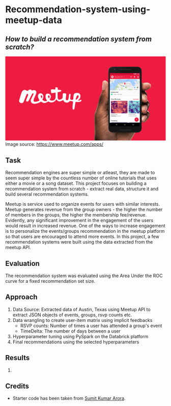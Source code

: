 # Recommendation-system-using-meetup-data
## *How to build a recommendation system from scratch?*

![Image description](meetup_logo.png) <br />
Image source: https://www.meetup.com/apps/ 

## Task 

Recommendation engines are super simple or atleast, they are made to seem super simple by the countless number of online tutorials that uses either a movie or a song dataset. This project focuses on building a recommendation system from scratch - extract real data, structure it and build several recommendation systems. 

Meetup is service used to organize events for users with similar interests. Meetup generates revenue from the group owners - the higher the number of members in the groups, the higher the membership fee/revenue. Evidently, any significant improvement in the engagement of the users would result in increased revenue. One of the ways to increase engagement is to personalize the events/groups recommendation in the meetup platform so that users are encouraged to attend more events. In this project, a few recommendation systems were built using the  data extracted from the meetup API. 

## Evaluation 
The recommendation system was evaluated using the Area Under the ROC curve for a fixed recommendation set size.

## Approach

1) Data Source: Extracted data of Austin, Texas using Meetup API to extract JSON objects of events, groups, rsvp counts etc.  
2) Data wrangling to create user-item matrix using implicit feedbacks 
    - RSVP counts: Number of times a user has attended a group's event
    - TimeDelta: The number of days between a user 
3) Hyperparameter tuning using PySpark on the Databrick platform 
4) Final recommendations using the selected hyperparameters 

## Results 

1) 

## Credits
- Starter code has been taken from [Sumit Kumar Arora](https://github.com/reachsumit).
